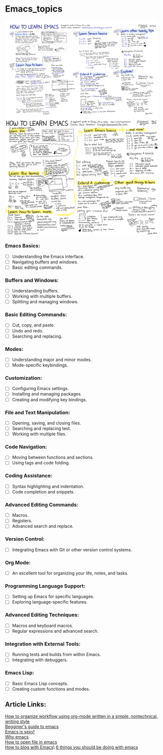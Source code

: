 # Emacs_topics
![How to learn mindmap](./How-to-Learn-Emacs-v2-Large.png)
![How to learn mindmap](./How-to-Learn-Emacs8.png)
### Emacs Basics:
- [ ] Understanding the Emacs interface.
- [ ] Navigating buffers and windows.
- [ ] Basic editing commands.
        
### Buffers and Windows:
- [ ] Understanding buffers.
- [ ] Working with multiple buffers.
- [ ] Splitting and managing windows.

### Basic Editing Commands:
- [ ] Cut, copy, and paste.
- [ ] Undo and redo.
- [ ] Searching and replacing.
        
### Modes:
- [ ] Understanding major and minor modes.
- [ ] Mode-specific keybindings.

### Customization:
- [ ] Configuring Emacs settings.
- [ ] Installing and managing packages.
- [ ] Creating and modifying key bindings.

### File and Text Manipulation:
- [ ] Opening, saving, and closing files.
- [ ] Searching and replacing text.
- [ ] Working with multiple files.

### Code Navigation:
- [ ] Moving between functions and sections.
- [ ] Using tags and code folding.

### Coding Assistance:
- [ ] Syntax highlighting and indentation.
- [ ] Code completion and snippets.
        
### Advanced Editing Commands:
- [ ] Macros.
- [ ] Registers.
- [ ] Advanced search and replace.

### Version Control:
- [ ] Integrating Emacs with Git or other version control systems.
        
### Org Mode:
- [ ] An excellent tool for organizing your life, notes, and tasks.

### Programming Language Support:
- [ ] Setting up Emacs for specific languages.
- [ ] Exploring language-specific features.

### Advanced Editing Techniques:
- [ ] Macros and keyboard macros.
- [ ] Regular expressions and advanced search.

### Integration with External Tools:
- [ ] Running tests and builds from within Emacs.
- [ ] Integrating with debuggers.

### Emacs Lisp:
- [ ] Basic Emacs Lisp concepts.
- [ ] Creating custom functions and modes.

## Article Links: 
[How to organize workflow using org-mode written in a simple, nontechnical, writing style](https://orgmode.org/worg/org-tutorials/org4beginners.html)\
[Begginer's guide to emacs](https://www.masteringemacs.org/article/beginners-guide-to-emacs)\
[Emacs is sexy!](https://emacs.sexy/)\
[Why emacs](https://batsov.com/articles/2011/11/19/why-emacs/)\
[How to open file in emacs](https://www.murilopereira.com/how-to-open-a-file-in-emacs/)\
[How to blog with Emacs]([https://opensource.com/article/20/8/vim-to-emacs](https://opensource.com/article/20/3/blog-emacs)https://opensource.com/article/20/3/blog-emacs)\
[6 things you should be doing with emacs](https://opensource.com/article/20/1/emacs-cheat-sheet)

